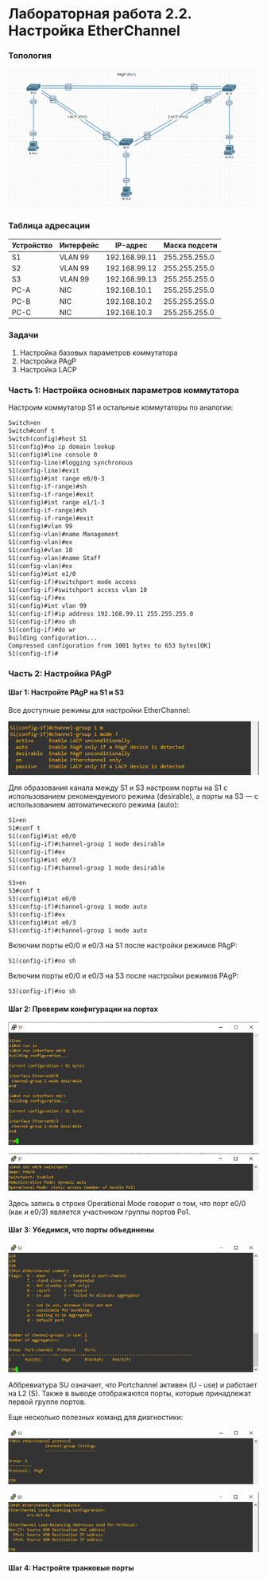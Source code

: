 # Лабораторная работа 2.2. Настройка EtherChannel
### Топология

![](https://github.com/alexander-ru/otus/blob/main/lab_2.2%20(EtherChannel)/topology.png)

### Таблица адресации
Устройство    | Интерфейс     | IP-адрес        | Маска подсети
------------- | ------------- | ----------------| ------------------
S1            | VLAN 99       | 192.168.99.11   | 255.255.255.0
S2            | VLAN 99       | 192.168.99.12   | 255.255.255.0
S3            | VLAN 99       | 192.168.99.13   | 255.255.255.0
PC-A          | NIC           | 192.168.10.1    | 255.255.255.0
PC-B          | NIC           | 192.168.10.2    | 255.255.255.0
PC-C          | NIC           | 192.168.10.3    | 255.255.255.0

### Задачи
1. Настройка базовых параметров коммутатора
2. Настройка PAgP
3. Настройка LACP
### Часть 1: Настройка основных параметров коммутатора
Настроим коммутатор S1 и остальные коммутаторы по аналогии:
```
Switch>en
Switch#conf t
Switch(config)#host S1
S1(config)#no ip domain lookup
S1(config)#line console 0
S1(config-line)#logging synchronous
S1(config-line)#exit
S1(config)#int range e0/0-3
S1(config-if-range)#sh
S1(config-if-range)#exit
S1(config)#int range e1/1-3
S1(config-if-range)#sh
S1(config-if-range)#exit
S1(config)#vlan 99
S1(config-vlan)#name Management
S1(config-vlan)#ex
S1(config)#vlan 10
S1(config-vlan)#name Staff
S1(config-vlan)#ex
S1(config)#int e1/0
S1(config-if)#switchport mode access
S1(config-if)#switchport access vlan 10
S1(config-if)#ex
S1(config)#int vlan 99
S1(config-if)#ip address 192.168.99.11 255.255.255.0
S1(config-if)#no sh
S1(config-if)#do wr
Building configuration...
Compressed configuration from 1001 bytes to 653 bytes[OK]
S1(config-if)#
```
### Часть 2: Настройка PAgP
#### Шаг 1: Настройте PAgP на S1 и S3
Все доступные режимы для настройки EtherChannel:

![](https://github.com/alexander-ru/otus/blob/main/lab_2.2%20(EtherChannel)/etherchannel_mode.png)

Для образования канала между S1 и S3 настроим порты на S1 с использованием рекомендуемого режима (desirable), а порты на S3 — с использованием автоматического режима (auto):
```
S1>en
S1#conf t
S1(config)#int e0/0
S1(config-if)#channel-group 1 mode desirable
S1(config-if)#ex
S1(config)#int e0/3
S1(config-if)#channel-group 1 mode desirable
```
```
S3>en
S3#conf t
S3(config)#int e0/0
S3(config-if)#channel-group 1 mode auto
S3(config-if)#ex
S3(config)#int e0/3
S3(config-if)#channel-group 1 mode auto
```
Включим порты e0/0 и e0/3 на S1 после настройки режимов PAgP:
```
S1(config-if)#no sh
```
Включим порты e0/0 и e0/3 на S3 после настройки режимов PAgP:
```
S3(config-if)#no sh
```
#### Шаг 2: Проверим конфигурации на портах

![](https://github.com/alexander-ru/otus/blob/main/lab_2.2%20(EtherChannel)/sh_channel-group-1_on_S1.png)

![](https://github.com/alexander-ru/otus/blob/main/lab_2.2%20(EtherChannel)/sh_switchport_on_S1.png)

Здесь запись в строке Operational Mode говорит о том, что порт e0/0 (как и e0/3) является участником группы портов Po1.
#### Шаг 3: Убедимся, что порты объединены

![](https://github.com/alexander-ru/otus/blob/main/lab_2.2%20(EtherChannel)/sh_etherchannel_summary_on_S3.png)

Аббревиатура SU означает, что Portchannel активен (U - use) и работает на L2 (S). Также в выводе отображаются порты, которые принадлежат первой группе портов.

Еще несколько полезных команд для диагностики:

![](https://github.com/alexander-ru/otus/blob/main/lab_2.2%20(EtherChannel)/sh_etherchannel_protocol_on_S3.png)

![](https://github.com/alexander-ru/otus/blob/main/lab_2.2%20(EtherChannel)/sh_etherchannel_load_balance.png)

#### Шаг 4: Настройте транковые порты
